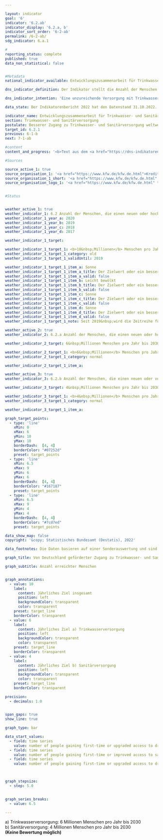 ```yaml
---

layout: indicator    
goal: '6'    
indicator: '6.2.ab'    
indicator_display: '6.2.a, b'    
indicator_sort_order: '6-2-ab'    
permalink: /6-2-ab/    
sdg_indicator: 6.a.1    

#
reporting_status: complete    
published: true    
data_non_statistical: false    


#Metadata    
national_indicator_available: Entwicklungszusammenarbeit für Trinkwasser- und Sanitärversorgung    

dns_indicator_definition: Der Indikator stellt die Anzahl der Menschen dar, die im jeweiligen Berichtsjahr direkt durch deutsche Unterstützung Neuzugang oder verbesserten Zugang zu Trinkwasser- (6.2.a) und/oder Sanitärversorgung (6.2.b) erhalten haben.    

dns_indicator_intention: 'Eine unzureichende Versorgung mit Trinkwasser und sanitären Einrichtungen hat weitreichende Auswirkungen auf die Ernährung und die Gesundheit des Menschen. Das Ziel der Bundesregierung ist daher, dass bis zum Jahr 2030&nbsp;jährlich zehn Millionen Menschen weltweit mit deutscher Unterstützung Zugang zu Trinkwasser- und Sanitärversorgung erhalten. Dieses Ziel wird nun weiter ausdifferenziert: so sollen bis 2030&nbsp;jährlich sechs Millionen Menschen weltweit mit deutscher Unterstützung Zugang zu Trinkwasserversorgung <abbr title="beziehungsweise">bzw.</abbr> vier Millionen Menschen weltweit mit deutscher Unterstützung Zugang zu Sanitärversorgung erhalten.'    

data_state: Der Indikatorenbericht 2022 hat den Datenstand 31.10.2022. Die Daten auf dieser Plattform werden regelmäßig aktualisiert, sodass online aktuellere Daten verfügbar sein können als im <a href="https://dns-indikatoren.de/facts_publications/">Indikatorenbericht 2022</a> veröffentlicht.    

indicator_name: Entwicklungszusammenarbeit für Trinkwasser- und Sanitärversorgung    
section: Trinkwasser- und Sanitärversorgung    
postulate: Besserer Zugang zu Trinkwasser- und Sanitärversorgung weltweit, höhere (sichere) Qualität    
target_id: 6.2.1    
previous: 6-1-b    
next: 7-1-ab    

#content     
content_and_progress: '<b>Text aus dem <a href="https://dns-indikatoren.de/facts_publications/">Indikatorenbericht 2022&nbsp;</a></b><br><br>Der Indikator basiert auf Angaben der Kreditanstalt für Wiederaufbau (<abbr title="Kreditanstalt für Wiederaufbau">KfW</abbr>) und erfasst nur die durch Förderung von ihr erreichten Menschen. Maßnahmen weiterer Akteure (<abbr title="zum Beispiel">z. B.</abbr> Deutsche Gesellschaft für Internationale Zusammenarbeit (<abbr title="Deutsche Gesellschaft für Internationale Zusammenarbeit">GIZ</abbr>) <abbr title="Gesellschaft mit beschränkter Haftung">GmbH</abbr>, Bundesländer, private Akteure) werden nicht berücksichtigt. Der Indikator stützt sich ausschließlich auf Plangrößen für neue Finanzierungszusagen für Projekte im Bereich Trinkwasser- und Sanitärversorgung zum Zeitpunkt der Vorlage des Programmvorschlags an das Bundesministerium für wirtschaftliche Zusammenarbeit und Entwicklung. Die <abbr title="Kreditanstalt für Wiederaufbau">KfW</abbr> schätzt die Anzahl an Personen, die zukünftig, das heißt nach Fertigstellung der Bauvorhaben, einen neuen oder verbesserten Zugang zu Trinkwasser- und Sanitärversorgung erhalten haben werden oder von den bereit gestellten Kapazitäten profitieren können. Ob die Menschen tatsächlich erreicht werden, ist erst nach Inbetriebnahme der Infrastrukturen konkret abschätzbar, was hier nicht abgebildet wird. Da eine Person sowohl einen neuen oder verbesserten Zugang zu Trinkwasser- als auch zu Sanitärversorgung erhalten kann, sind Doppelzählungen zwischen beiden Indikatoren oder im Zeitablauf möglich.<br><br>Die von der <abbr title="Kreditanstalt für Wiederaufbau">KfW</abbr> zugesagten Mittel sind Zuschüsse und Darlehen, finanziert aus dem Bundeshaushalt, sowie am Kapitalmarkt aufgenommene Mittel. Empfänger sind in der Regel Entwicklungs- und Schwellenländer, sodass dieser Indikator in Beziehung zum Indikator <a href="https://dnsUpgradeEnvironment.github.io/dns-indicators/17-1">17.1</a>&nbsp;„Anteil öffentlicher Entwicklungsausgaben am Bruttonationaleinkommen“ steht.<br><br>In 2019&nbsp;wurde die Erhebungsmethodik überarbeitet. Während zuvor direkt (<abbr title="zum Beispiel">z. B.</abbr> mittels eines Hausanschlusses) als auch indirekt erreichte Menschen (<abbr title="zum Beispiel">z. B.</abbr> die gesamte Bevölkerung eines Landes, das durch ein Sektorreformprogramm unterstützt wird) gezählt wurden, werden jetzt nur direkt erreichte Personen durch den Indikator erfasst. So wurden in 2017&nbsp;9,5&nbsp;Millionen Menschen (der insgesamt 28,6&nbsp;Millionen Menschen) indirekt erreicht. In 2018&nbsp;waren es 45,1&nbsp;Millionen Menschen (der insgesamt 60,3&nbsp;Millionen Menschen). Die indirekte Zielgruppe stellte damit in 2017&nbsp;<abbr title="beziehungsweise">bzw.</abbr> 2018&nbsp;einen Anteil von 33,2&nbsp;% <abbr title="beziehungsweise">bzw.</abbr> 74,8&nbsp;% der insgesamt erreichten Personen dar. Eine weitere Veränderung liegt in der anteiligen Berücksichtigung der erreichten Menschen entsprechend dem deutschen Finanzierunganteil von Maßnahmen. So werden Beiträge von anderen Gebern oder Eigenanstrengungen des Empfängerlandes nicht berücksichtigt. Auch werden <abbr title="zum Beispiel">z. B.</abbr> keine Energieeffizienzmaßnahmen, Verbesserungen von Betriebsabläufen oder Erneuerungen von Pumpstation gezählt, da diese nicht unmittelbar zu einer Verbesserung der Versorgung der Zielgruppe führen.<br><br>In den vergangenen Jahren waren die Plangrößen der Menschen, die mithilfe deutscher Unterstützung Zugang zu Trinkwasser- und Sanitärversorgung erlangen sollten, stets oberhalb des gesetzten Ziels von zehn Millionen Menschen. Nach der überarbeiteten Methodik liegt die Plangröße der erreichten Personen im Jahr 2019&nbsp;mit Neu- oder verbessertem Zugang zu Trinkwasserversorgung bei 14,3&nbsp;Millionen Menschen <abbr title="beziehungsweise">bzw.</abbr> 6,1&nbsp;Millionen Menschen für Abwasser- und Sanitärversorgung.<br><br>Die Zusagen durch die <abbr title="Kreditanstalt für Wiederaufbau">KfW</abbr> im Bereich Trinkwasser und Sanitärversorgung haben sich seit 2012&nbsp;bis 2018&nbsp;um 26,0&nbsp;% auf über 1&nbsp;Milliarde Euro erhöht. Im Gegensatz zu den Zusagen verringerten sich die Auszahlungen seit 2015&nbsp;kontinuierlich auf zuletzt 424,9&nbsp;Millionen Euro. Ein Hauptgrund hierfür liegt im zeitlichen Verzug zwischen Zusagen und Auszahlungen.'    

#Sources    

source_active_1: true
source_organisation_1: '<a href="https://www.kfw.de/kfw.de.html">Kreditanstalt für Wiederaufbau</a>'
source_organisation_1_short: '<a href="https://www.kfw.de/kfw.de.html" target="_blank">Kreditanstalt für Wiederaufbau</a>'
source_organisation_logo_1: '<a href="https://www.kfw.de/kfw.de.html" target="_blank"><img src="https://dnsUpgradeEnvironment.github.io/dns-indicators/public/OrgImgDe/kfw.png" alt="Kreditanstalt für Wiederaufbau" title=" Klicken Sie hier um zur Homepage der Organisation Kreditanstalt für Wiederaufbau zu gelangen." style="height:60px; width:148px; border: transparent"/></a>'
    

#Status    


weather_active_1: true
weather_indicator_1: 6.2 Anzahl der Menschen, die einen neuen oder hochwertigeren Zugang zur Trinkwasserversorgung oder Anschluss zur Sanitärversorgung durch deutsche Unterstützung erhalten
weather_indicator_1_year_a: 2020
weather_indicator_1_year_b: 2019
weather_indicator_1_year_c: 2018
weather_indicator_1_year_d: 2017

weather_indicator_1_target: 

weather_indicator_1_target_1: <b>10&nbsp;Millionen</b> Menschen pro Jahr bis 2030
weather_indicator_1_target_1_category: old
weather_indicator_1_target_1_validUntil: 2019

weather_indicator_1_target_1_item_a: Sonne
weather_indicator_1_target_1_item_a_title: Der Zielwert oder ein besserer Wert wurde in 2020 erreicht und die durchschnittliche Veränderung deutete nicht in Richtung einer Verschlechterung.
weather_indicator_1_target_1_item_a_valid: false
weather_indicator_1_target_1_item_b: Leicht bewölkt
weather_indicator_1_target_1_item_b_title: Der Zielwert oder ein besserer Wert wurde in 2019 erreicht, aber die durchschnittliche Veränderung deutete in Richtung einer Verschlechterung.
weather_indicator_1_target_1_item_b_valid: false
weather_indicator_1_target_1_item_c: Sonne
weather_indicator_1_target_1_item_c_title: Der Zielwert oder ein besserer Wert wurde in 2018 erreicht und die durchschnittliche Veränderung deutete nicht in Richtung einer Verschlechterung.
weather_indicator_1_target_1_item_c_valid: false
weather_indicator_1_target_1_item_d: Sonne
weather_indicator_1_target_1_item_d_title: Der Zielwert oder ein besserer Wert wurde in 2017 erreicht und die durchschnittliche Veränderung deutete nicht in Richtung einer Verschlechterung.
weather_indicator_1_target_1_item_d_valid: false
weather_indicator_1_target_1_note: Seit 2019&nbsp;wird die Zeitreihe für die Bereiche Trinkwasserversorgung und Sanitärversorgung getrennt ausgewiesen.

weather_active_2: true
weather_indicator_2: 6.2.a Anzahl der Menschen, die einen neuen oder hochwertigeren Zugang zur Trinkwasserversorgung durch deutsche Unterstützung erhalten

weather_indicator_2_target: 6&nbsp;Millionen Menschen pro Jahr bis 2030

weather_indicator_2_target_1: <b>6&nbsp;Millionen</b> Menschen pro Jahr bis 2030
weather_indicator_2_target_1_category: normal

weather_indicator_2_target_1_item_a:

weather_active_3: true
weather_indicator_3: 6.2.b Anzahl der Menschen, die einen neuen oder verbesserten Anschluss zur Sanitärversorgung durch deutsche Unterstützung erhalten

weather_indicator_3_target: 4&nbsp;Millionen Menschen pro Jahr bis 2030

weather_indicator_3_target_1: <b>4&nbsp;Millionen</b> Menschen pro Jahr bis 2030
weather_indicator_3_target_1_category: normal

weather_indicator_3_target_1_item_a:    

graph_target_points:
  - type: 'line'
    xMin: 0
    xMax: 6
    yMin: 10
    yMax: 10
    borderDash:  [4, 4]
    borderColor: "#07252d"
    preset: target_points
  - type: 'line'
    xMin: 6.5
    xMax: 9
    yMin: 6
    yMax: 6
    borderDash:  [4, 4]
    borderColor: "#167187"
    preset: target_points
  - type: 'line'
    xMin: 6.5
    xMax: 9
    yMin: 4
    yMax: 4
    borderDash:  [4, 4]
    borderColor: "#7cd7ed"
    preset: target_points    

data_show_map: false    
copyright: '&copy; Statistisches Bundesamt (Destatis), 2022'    

data_footnotes: Die Daten basieren auf einer Sonderauswertung und sind nicht öffentlich zugänglich.<br>• Ab 2019&nbsp;wird die Zeitreihe für die Bereiche Trinkwasserversorgung und Sanitärversorgung getrennt ausgewiesen.    

graph_title: Von Deutschland geförderter Zugang zu Trinkwasser- und Sanitärversorgung weltweit    

graph_subtitle: Anzahl erreichter Menschen    


graph_annotations:
  - value: 10
    label:
      content: Jährliches Ziel insgesamt
      position: left
      backgroundColor: transparent
      color: transparent
    preset: target_line
    borderColor: transparent
  - value: 6
    label:
      content: Jährliches Ziel a) Trinkwasserversorgung
      position: left
      backgroundColor: transparent
      color: transparent
    preset: target_line
    borderColor: transparent
  - value: 4
    label:
      content: Jährliches Ziel b) Sanitärversorgung
      position: left
      backgroundColor: transparent
      color: transparent
    preset: target_line
    borderColor: transparent    

precision: 
  - decimals: 1.0
        

span_gaps: true    
show_line: true    

graph_type: bar    

data_start_values: 
  - field: time series
    value: number of people gaining first-time or upgraded access to drinking water owing to german support
  - field: time series
    value: number of people gaining first-time or improved access to sanitation owing to german support
  - field: time series
    value: number of people gaining first-time or upgraded access to drinking water or sanitation owing to german support    

    

graph_stepsize: 
  - step: 5.0
        

graph_series_breaks: 
  - value: 6.5
                    
---
```



<div>
  <div class="my-header">
    <label class="default">a) Trinkwasserversorgung: 6&nbsp;Millionen Menschen pro Jahr bis 2030
    </label>
  </div>
</div>
<div>
  <div class="my-header">
    <label class="default">b) Sanitärversorgung: 4&nbsp;Millionen Menschen pro Jahr bis 2030
    </label>
  </div>
</div>
<div class="my-header-note">
  <label class="default"><b>(Keine Bewertung möglich)
  </b></label>
</div>